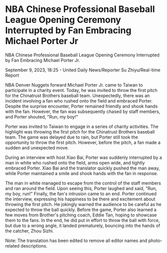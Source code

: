 #  NBA Chinese Professional Baseball League Opening Ceremony Interrupted by Fan Embracing Michael Porter Jr 
  NBA Chinese Professional Baseball League Opening Ceremony Interrupted by Fan Embracing Michael Porter Jr.

September 9, 2023, 18:25 - United Daily News/Reporter Su Zhiyu/Real-time Report

NBA Denver Nuggets forward Michael Porter Jr. came to Taiwan to participate in a charity event. Today, he was invited to throw the first pitch for the Chinatrust Brothers baseball team. Unexpectedly, there was an incident involving a fan who rushed onto the field and embraced Porter. Despite the surprise encounter, Porter remained friendly and shook hands with the fan. However, the fan was subsequently chased by staff members, and Porter shouted, "Run, my boy!" 

Porter was invited to Taiwan to engage in a series of charity activities. The highlight was throwing the first pitch for the Chinatrust Brothers baseball team. The game was delayed due to rain, but Porter still took the opportunity to throw the first pitch. However, before the pitch, a fan made a sudden and unexpected move.

During an interview with host Xiao Bai, Porter was suddenly interrupted by a man in white who rushed onto the field, arms open wide, and tightly embraced Porter. Xiao Bai and the translator quickly pushed the man away, while Porter maintained a smile and shook hands with the fan in response.

The man in white managed to escape from the control of the staff members and ran around the field. Upon seeing this, Porter laughed and said, "Run, my boy, run!" Finally, the fan's intrusion came to an end. Porter continued the interview, expressing his happiness to be there and excitement about throwing the first pitch. He jokingly warned the audience to be careful as he expected to throw the ball quickly. Before the game, Porter also learned a few moves from Brother's pitching coach, Eddie Tan, hoping to showcase them to the fans. In the end, he did put in effort to throw the ball with force, but due to a wrong angle, it landed prematurely, bouncing into the hands of the catcher, Zhou Sizhi.

Note: The translation has been edited to remove all editor names and photo-related descriptions.